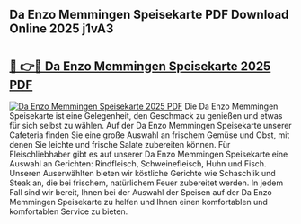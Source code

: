 ## Da Enzo Memmingen Speisekarte PDF Download Online 2025 j1vA3

# <h2><a href="http://gc75n1v.nevu.top/?p=Da+Enzo+Memmingen+Speisekarte">🔗 👉🔴 Da Enzo Memmingen Speisekarte 2025 PDF</a></h2>

[![Da Enzo Memmingen Speisekarte 2025 PDF](https://i.imgur.com/dBaPXMq.png)](http://gc75n1v.nevu.top/?p=Da+Enzo+Memmingen+Speisekarte)
Die Da Enzo Memmingen Speisekarte ist eine Gelegenheit, den Geschmack zu genießen und etwas für sich selbst zu wählen. Auf der Da Enzo Memmingen Speisekarte unserer Cafeteria finden Sie eine große Auswahl an frischem Gemüse und Obst, mit denen Sie leichte und frische Salate zubereiten können. Für Fleischliebhaber gibt es auf unserer Da Enzo Memmingen Speisekarte eine Auswahl an Gerichten: Rindfleisch, Schweinefleisch, Huhn und Fisch. Unseren Auserwählten bieten wir köstliche Gerichte wie Schaschlik und Steak an, die bei frischem, natürlichem Feuer zubereitet werden. In jedem Fall sind wir bereit, Ihnen bei der Auswahl der Speisen auf der Da Enzo Memmingen Speisekarte zu helfen und Ihnen einen komfortablen und komfortablen Service zu bieten.
